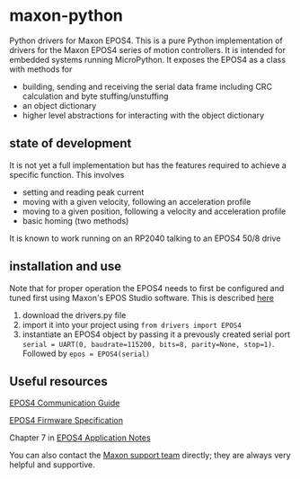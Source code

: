 # maxon-python
Python drivers for Maxon EPOS4.
This is a pure Python implementation of drivers for the Maxon EPOS4 series of motion controllers.
It is intended for embedded systems running MicroPython.
It exposes the EPOS4 as a class with methods for 
- building, sending and receiving the serial data frame including CRC calculation and byte stuffing/unstuffing
- an object dictionary
- higher level abstractions for interacting with the object dictionary
## state of development
It is not yet a full implementation but has the features required to achieve a specific function. This involves 
- setting and reading peak current 
- moving with a given velocity, following an acceleration profile
- moving to a given position, following a velocity and acceleration profile
- basic homing (two methods)
  
It is known to work running on an RP2040 talking to an EPOS4 50/8 drive
## installation and use
Note that for proper operation the EPOS4 needs to first be configured and tuned first using Maxon's EPOS Studio software. This is described [here](https://support.maxongroup.com/hc/en-us/articles/6719969220380-EPOS4-IDX-Important-steps-during-initial-commissioning)

1. download the drivers.py file
2. import it into your project using `from drivers import EPOS4`
3. instantiate an EPOS4 object by passing it a prevously created serial port `serial = UART(0, baudrate=115200, bits=8, parity=None, stop=1)`. Followed by `epos = EPOS4(serial)`

## Useful resources
[EPOS4 Communication Guide](https://www.maxongroup.com/medias/sys_master/root/8834324922398/EPOS4-Communication-Guide-En.pdf)

[EPOS4 Firmware Specification](https://www.maxongroup.com/medias/sys_master/8821690564638.pdf)

Chapter 7 in [EPOS4 Application Notes](https://www.maxongroup.com/medias/sys_master/8823917936670.pdf)

You can also contact the [Maxon support team]( https://support.maxongroup.com) directly; they are always very helpful and supportive.
